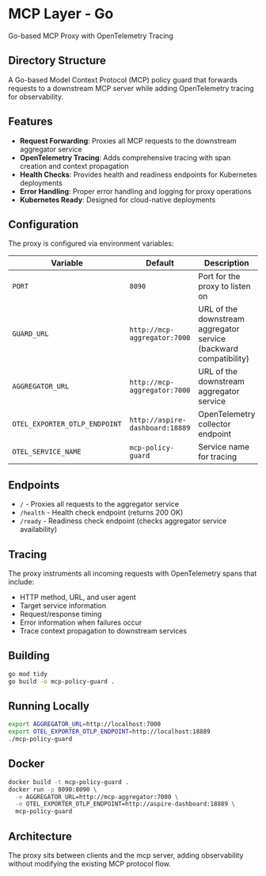 # MCP Layer - Go
Go-based MCP Proxy with OpenTelemetry Tracing
## Directory Structure

A Go-based Model Context Protocol (MCP) policy guard that forwards requests to a downstream MCP server while adding OpenTelemetry tracing for observability.

## Features

- **Request Forwarding**: Proxies all MCP requests to the downstream aggregator service
- **OpenTelemetry Tracing**: Adds comprehensive tracing with span creation and context propagation
- **Health Checks**: Provides health and readiness endpoints for Kubernetes deployments
- **Error Handling**: Proper error handling and logging for proxy operations
- **Kubernetes Ready**: Designed for cloud-native deployments

## Configuration

The proxy is configured via environment variables:

| Variable | Default | Description |
|----------|---------|-------------|
| `PORT` | `8090` | Port for the proxy to listen on |
| `GUARD_URL` | `http://mcp-aggregator:7000` | URL of the downstream aggregator service (backward compatibility) |
| `AGGREGATOR_URL` | `http://mcp-aggregator:7000` | URL of the downstream aggregator service |
| `OTEL_EXPORTER_OTLP_ENDPOINT` | `http://aspire-dashboard:18889` | OpenTelemetry collector endpoint |
| `OTEL_SERVICE_NAME` | `mcp-policy-guard` | Service name for tracing |

## Endpoints

- `/` - Proxies all requests to the aggregator service
- `/health` - Health check endpoint (returns 200 OK)
- `/ready` - Readiness check endpoint (checks aggregator service availability)

## Tracing

The proxy instruments all incoming requests with OpenTelemetry spans that include:

- HTTP method, URL, and user agent
- Target service information
- Request/response timing
- Error information when failures occur
- Trace context propagation to downstream services

## Building

```bash
go mod tidy
go build -o mcp-policy-guard .
```

## Running Locally

```bash
export AGGREGATOR_URL=http://localhost:7000
export OTEL_EXPORTER_OTLP_ENDPOINT=http://localhost:18889
./mcp-policy-guard
```

## Docker

```bash
docker build -t mcp-policy-guard .
docker run -p 8090:8090 \
  -e AGGREGATOR_URL=http://mcp-aggregator:7000 \
  -e OTEL_EXPORTER_OTLP_ENDPOINT=http://aspire-dashboard:18889 \
  mcp-policy-guard
```

## Architecture


The proxy sits between clients and the mcp server, adding observability without modifying the existing MCP protocol flow.
